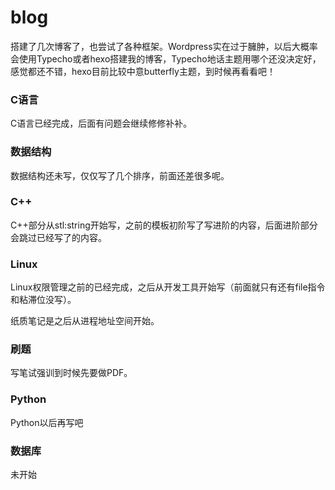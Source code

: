 # blog

搭建了几次博客了，也尝试了各种框架。Wordpress实在过于臃肿，以后大概率会使用Typecho或者hexo搭建我的博客，Typecho地话主题用哪个还没决定好，感觉都还不错，hexo目前比较中意butterfly主题，到时候再看看吧！

### C语言

C语言已经完成，后面有问题会继续修修补补。



### 数据结构

数据结构还未写，仅仅写了几个排序，前面还差很多呢。



### C++

C++部分从stl:string开始写，之前的模板初阶写了写进阶的内容，后面进阶部分会跳过已经写了的内容。



### Linux

Linux权限管理之前的已经完成，之后从开发工具开始写（前面就只有还有file指令和粘滞位没写）。

纸质笔记是之后从进程地址空间开始。



### 刷题

写笔试强训到时候先要做PDF。



### Python

Python以后再写吧



### 数据库

未开始